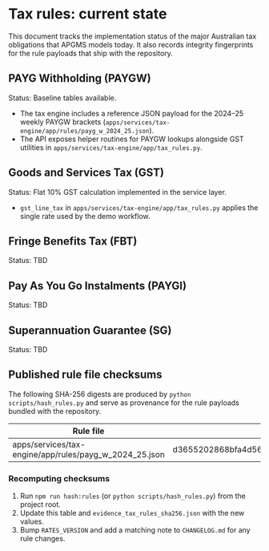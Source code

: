 # Tax rules: current state

This document tracks the implementation status of the major Australian tax
obligations that APGMS models today. It also records integrity fingerprints for
the rule payloads that ship with the repository.

## PAYG Withholding (PAYGW)

Status: Baseline tables available.

- The tax engine includes a reference JSON payload for the 2024–25 weekly PAYGW
  brackets (`apps/services/tax-engine/app/rules/payg_w_2024_25.json`).
- The API exposes helper routines for PAYGW lookups alongside GST utilities in
  `apps/services/tax-engine/app/tax_rules.py`.

## Goods and Services Tax (GST)

Status: Flat 10% GST calculation implemented in the service layer.

- `gst_line_tax` in `apps/services/tax-engine/app/tax_rules.py` applies the
  single rate used by the demo workflow.

## Fringe Benefits Tax (FBT)

Status: TBD

## Pay As You Go Instalments (PAYGI)

Status: TBD

## Superannuation Guarantee (SG)

Status: TBD

## Published rule file checksums

The following SHA-256 digests are produced by `python scripts/hash_rules.py` and
serve as provenance for the rule payloads bundled with the repository.

| Rule file                                               | SHA-256                                                             |
| ------------------------------------------------------- | ------------------------------------------------------------------- |
| apps/services/tax-engine/app/rules/payg_w_2024_25.json  | d3655202868bfa4d56ca1eebfc590808aca60c4cbd7162881d1ab12cd720f53b |

### Recomputing checksums

1. Run `npm run hash:rules` (or `python scripts/hash_rules.py`) from the project
   root.
2. Update this table and `evidence_tax_rules_sha256.json` with the new values.
3. Bump `RATES_VERSION` and add a matching note to `CHANGELOG.md` for any rule
   changes.
